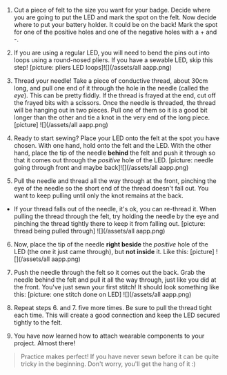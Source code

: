 1. Cut a piece of felt to the size you want for your badge. Decide where you are going to put the LED and mark the spot on the felt. Now decide where to put your battery holder. It could be on the back! Mark the spot for one of the positive holes and one of the negative holes with a + and -.

2. If you are using a regular LED, you will need to bend the pins out into loops using a round-nosed pliers. If you have a sewable LED, skip this step!
[picture: pliers LED loops]![](/assets/all aapp.png)

3. Thread your needle! Take a piece of conductive thread, about 30cm long, and pull one end of it through the hole in the needle (called the *eye*). This can be pretty fiddly. If the thread is frayed at the end, cut off the frayed bits with a scissors. Once the needle is threaded, the thread will be hanging out in two pieces. Pull one of them so it is a good bit longer than the other and tie a knot in the very end of the long piece.
[picture] ![](/assets/all aapp.png)

4. Ready to start sewing? Place your LED onto the felt at the spot you have chosen. With one hand, hold onto the felt and the LED. With the other hand, place the tip of the needle **behind** the felt and push it through so that it comes out through the *positive* hole of the LED. 
[picture: needle going through front and maybe back]![](/assets/all aapp.png)

5. Pull the needle and thread all the way through at the front, pinching the eye of the needle so the short end of the thread doesn't fall out. You want to keep pulling until only the knot remains at the back.
 * If your thread falls out of the needle, it's ok, you can re-thread it. When pulling the thread through the felt, try holding the needle by the eye and pinching the thread tightly there to keep it from falling out.
[picture: thread being pulled through] ![](/assets/all aapp.png)

6. Now, place the tip of the needle **right beside** the *positive* hole of the LED (the one it just came through), but **not inside** it. Like this:
[picture] ![](/assets/all aapp.png)

7. Push the needle through the felt so it comes out the back. Grab the needle behind the felt and pull it all the way through, just like you did at the front. You've just sewn your first stitch! It should look something like this:
[picture: one stitch done on LED] ![](/assets/all aapp.png)

8. Repeat steps 6. and 7. five more times. Be sure to pull the thread tight each time. This will create a good connection and keep the LED secured tightly to the felt.

9. You have now learned how to attach wearable components to your project. Almost there!

> Practice makes perfect! If you have never sewn before it can be quite tricky in the beginning. Don't worry, you'll get the hang of it :)